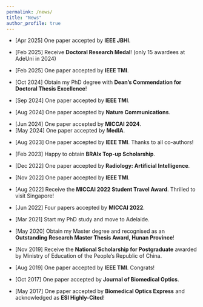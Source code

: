 ```yaml
---
permalink: /news/
title: "News"
author_profile: true
---
```

* [Apr 2025] One paper accepted by **IEEE JBHI**.<br>
* [Feb 2025] Receive **Doctoral Research Medal**! (only 15 awardees at AdeUni in 2024)
* [Feb 2025] One paper accepted by **IEEE TMI**.<br>

* [Oct 2024] Obtain my PhD degree with **Dean’s Commendation for Doctoral Thesis Excellence**!
* [Sep 2024] One paper accepted by **IEEE TMI**.<br>
* [Aug 2024] One paper accepted by **Nature Communications**.<br>
<!-- * [Jul 2024] One paper accepted by **ECCV 2024**.<br> -->
* [Jun 2024] One paper accepted by **MICCAI 2024**.<br>
* [May 2024] One paper accepted by **MedIA**.<br>
<!-- * [Feb 2024] One paper accepted by **CVPR 2024**.<br> -->
* [Aug 2023] One paper accepted by **IEEE TMI**. Thanks to all co-authors! <br> 
<!-- * [Jul 2023] Two papers accepted by **ICCV 2023**. Excited to explore Paris!<br> -->
* [Feb 2023] Happy to obtain **BRAIx Top-up Scholarship**.<br> 

* [Dec 2022] One paper accepted by **Radiology: Artificial Intelligence**. <br>
* [Nov 2022] One paper accepted by **IEEE TMI**.
* [Aug 2022] Receive the **MICCAI 2022 Student Travel Award**. Thrilled to visit Singapore! <br>
* [Jun 2022] Four papers accepted by **MICCAI 2022**. <br>
* [Mar 2021] Start my PhD study and move to Adelaide.
  
* [May 2020] Obtain my Master degree and recognised as an **Outstanding Research Master Thesis Award, Hunan Province**!
* [Nov 2019] Receive the **National Scholarship for Postgraduate** awarded by Ministry of Education of the People’s Republic of China. <br>
* [Aug 2019] One paper accepted by **IEEE TMI**. Congrats!
* [Oct 2017] One paper accepted by **Journal of Biomedical Optics**. 
* [May 2017] One paper accepted by **Biomedical Optics Express** and acknowledged as **ESI Highly-Cited**! 

